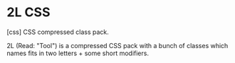 # 2L CSS
[css] CSS compressed class pack.

2L (Read: "Tool") is a compressed CSS pack with a bunch of classes which
names fits in two letters + some short modifiers.
